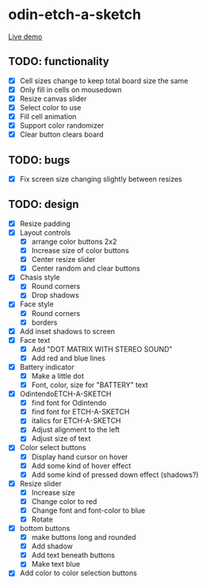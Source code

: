 # odin-etch-a-sketch

[Live demo](https://werediggle.github.io/odin-etch-a-sketch/)

## TODO: functionality
- [x] Cell sizes change to keep total board size the same
- [x] Only fill in cells on mousedown
- [x] Resize canvas slider
- [x] Select color to use 
- [x] Fill cell animation
- [x] Support color randomizer
- [x] Clear button clears board

## TODO: bugs
- [x] Fix screen size changing slightly between resizes

## TODO: design
- [x] Resize padding
- [x] Layout controls
    - [x] arrange color buttons 2x2
    - [x] Increase size of color buttons
    - [x] Center resize slider
    - [x] Center random and clear buttons
- [x] Chasis style
    - [x] Round corners
    - [x] Drop shadows
- [x] Face style
    - [x] Round corners
    - [x] borders
- [x] Add inset shadows to screen
- [x] Face text
    - [x] Add "DOT MATRIX WITH STEREO SOUND"
    - [x] Add red and blue lines
- [x] Battery indicator
    - [x] Make a little dot
    - [x] Font, color, size for "BATTERY" text
- [x] OdintendoETCH-A-SKETCH
    - [x] find font for Odintendo
    - [x] find font for ETCH-A-SKETCH
    - [x] italics for ETCH-A-SKETCH
    - [x] Adjust alignment to the left
    - [x] Adjust size of text
- [x] Color select buttons
    - [x] Display hand cursor on hover
    - [x] Add some kind of hover effect
    - [x] Add some kind of pressed down effect (shadows?)
- [x] Resize slider
    - [x] Increase size
    - [x] Change color to red
    - [x] Change font and font-color to blue
    - [x] Rotate
- [x] bottom buttons
    - [x] make buttons long and rounded
    - [x] Add shadow
    - [x] Add text beneath buttons
    - [x] Make text blue
- [x] Add color to color selection buttons